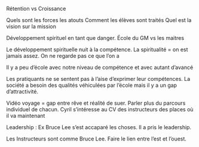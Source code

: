 Rétention vs Croissance

Quels sont les forces
les atouts
Comment les élèves sont traités
Quel est la vision  sur la mission

Développement spirituel en tant que danger. 
École du GM vs les maitres

Le développement spirituelle nuit à la compétence. La spiritualité = on est jamais assez. On ne regarde pas ce que l’on a 

Il y a peu d’école avec notre niveau de compétence et avec autant d’avancé

Les pratiquants ne se sentent pas à l’aise d’exprimer leur compétences. 
La société a besoin des qualités véhiculées par l’école mais il y a un gap d’attractivité.

Vidéo voyage  = gap entre rêve et réalité de suer. 
Parler plus du parcours individuel de chacun. 
Cyril s’intéresse au CV des instructeurs des places où il va maintenant

Leadership : Ex Bruce Lee s’est accaparé les choses. Il a pris le leadership. 

Les Instructeurs sont comme Bruce Lee. Faire le lien entre l’est et l’ouest.


